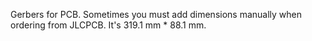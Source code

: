 Gerbers for PCB. Sometimes you must add dimensions manually when ordering from JLCPCB. It's 319.1 mm * 88.1 mm.
